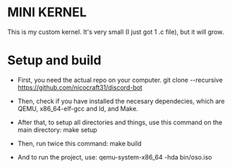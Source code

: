 # MINI KERNEL

This is my custom kernel. It's very small (I just got 1 .c file), but it will grow.

# Setup and build

- First, you need the actual repo on your computer.
        git clone --recursive https://github.com/nicocraft31/discord-bot

- Then, check if you have installed the necesary dependecies, which are QEMU, x86_64-elf-gcc and ld, and Make.

- After that, to setup all directories and things, use this command on the main directory:
        make setup

- Then, run twice this command:
        make build

- And to run the project, use:
        qemu-system-x86_64 -hda bin/oso.iso